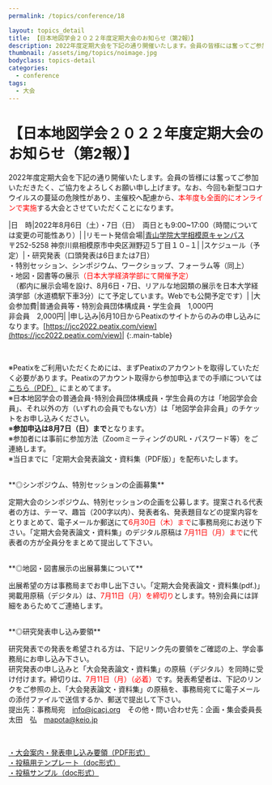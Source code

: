 ```yaml
---
permalink: /topics/conference/18

layout: topics_detail
title: 【日本地図学会２０２２年度定期大会のお知らせ（第2報）】
description: 2022年度定期大会を下記の通り開催いたします。会員の皆様には奮ってご参加いただきたく、ご協力をよろしくお願い申し上げます。
thumbnail: /assets/img/topics/noimage.jpg
bodyclass: topics-detail
categories:
  - conference
tags:
  - 大会
---
```


# 【日本地図学会２０２２年度定期大会のお知らせ（第2報）】
2022年度定期大会を下記の通り開催いたします。会員の皆様には奮ってご参加いただきたく、ご協力をよろしくお願い申し上げます。なお、今回も新型コロナウイルスの蔓延の危険性があり、主催校へ配慮から、<font color="#ff0000">本年度も全面的にオンラインで実施</font>する大会とさせていただくことになります。

|日　時|2022年8月6日（土）・7日（日）　両日とも9:00~17:00（時間については変更の可能性あり）|
|リモート発信会場|[青山学院大学相模原キャンパス](https://www.aoyama.ac.jp/outline/campus/access.html#anchor_02)<br>〒252-5258 神奈川県相模原市中央区淵野辺５丁目１０−１|
|スケジュール（予定）|・研究発表（口頭発表は6日または7日）<br>・特別セッション、シンポジウム、ワークショップ、フォーラム等（同上）<br>・地図・図書等の展示<font color="#ff0000">（日本大学経済学部にて開催予定）</font><br>　（都内に展示会場を設け、8月6日・7日、リアルな地図類の展示を日本大学経済学部（水道橋駅下車3分）にて予定しています。Webでも公開予定です）|
|大会参加費|普通会員等・特別会員団体構成員・学生会員　1,000円<br>非会員　2,000円|
|申し込み|6月10日からPeatixのサイトからのみの申し込みになります。[https://jcc2022.peatix.com/view](https://jcc2022.peatix.com/view)|
{:.main-table}

<br>

※Peatixをご利用いただくためには、まずPeatixのアカウントを取得していただく必要があります。Peatixのアカウント取得から参加申込までの手順については [こちら（PDF）](../../archive/file/program/participation2022.pdf) にまとめてます。<br>
※日本地図学会の普通会員･特別会員団体構成員・学生会員の方は「地図学会会員」、それ以外の方（いずれの会員でもない方）は「地図学会非会員」のチケットをお申し込みください。<br>
※<b>参加申込は8月7日（日）まで</b>となります。<br>
※参加者には事前に参加方法（ZoomミーティングのURL・パスワード等）をご連絡します。<br>
※当日までに「定期大会発表論文・資料集（PDF版）」を配布いたします。

<br>
**◎シンポジウム、特別セッションの企画募集**

定期大会のシンポジウム、特別セッションの企画を公募します。提案される代表者の方は、テーマ、趣旨（200字以内）、発表者名、発表題目などの提案内容をとりまとめて、電子メールか郵送にて<font color="#ff0000">6月30日（木）まで</font>に事務局宛にお送り下さい。「定期大会発表論文・資料集」のデジタル原稿は <font color="#ff0000"> 7月11日（月）まで</font>に代表者の方が全員分をまとめて提出して下さい。

<br>
**◎地図・図書展示の出展募集について**

出展希望の方は事務局までお申し出下さい。「定期大会発表論文・資料集(pdf.)」掲載用原稿（デジタル）は、<font color="#ff0000">7月11日（月）を締切り</font>とします。特別会員には詳細をあらためてご連絡します。

<br>
**◎研究発表申し込み要領**

研究発表での発表を希望される方は、下記リンク先の要領をご確認の上、学会事務局にお申し込み下さい。<br>
研究発表の申し込みと「大会発表論文・資料集」の原稿（デジタル）を同時に受け付けます。締切りは、<font color="#ff0000">7月11日（月）（必着）</font>です。発表希望者は、下記のリンクをご参照の上、「大会発表論文・資料集」の原稿を、事務局宛てに電子メールの添付ファイルで送信するか、郵送で提出して下さい。<br>
提出先：事務局宛　[info@jcacj.org](<mailto:info@jcacj.org>)　その他・問い合わせ先：企画・集会委員長 太田　弘　[mapota@keio.jp](<mailto:mapota@keio.jp>)

<br>

[・大会案内・発表申し込み要領（PDF形式）](../../archive/file/entry/entryguide2022.pdf)<br>
[・投稿用テンプレート（doc形式）](../../archive/file/entry/Templete2022JCA.doc)<br>
[・投稿サンプル（doc形式）](../../archive/file/entry/Sample2022JCA.doc)
